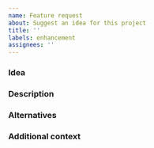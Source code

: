```yaml
---
name: Feature request
about: Suggest an idea for this project
title: ''
labels: enhancement
assignees: ''
---
```


<!--
Before starting, please do some necessary things:
📃 Read our Code of Conduct: https://github.com/sede-x/sfh-react/sfh-jest-coverage-report/blob/master/CODE_OF_CONDUCT.md
🔎 Search existing issues to avoid creating duplicates.

Also, fill out the form below. Don't worry, feel free to delete sections that are not applicable for your feature request.

All types of contributions are accepted, so if you would like to work on this please check it in "Additional context" section.
-->

### Idea

<!-- Is your feature request related to a problem? Or you just have interesting idea how to improve this action? Please describe -->

### Description

<!-- Describe solution you'd like -->

### Alternatives

<!-- Describe alternatives you've considered -->

### Additional context

<!-- Any additional information -->
